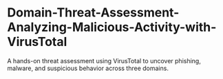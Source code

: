 # Domain-Threat-Assessment-Analyzing-Malicious-Activity-with-VirusTotal
A hands-on threat assessment using VirusTotal to uncover phishing, malware, and suspicious behavior across three domains.
